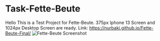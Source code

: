 # Task-Fette-Beute
Hello
This is a Test Project for Fette-Beute.
375px Iphone 13 Screen and 1024px Desktop Screen are ready. 
Link: https://nurbaki.github.io/Fette-Beute-Final/
![Fette-Beute Screenshot](https://user-images.githubusercontent.com/51860165/221515014-2dda9fb8-1fd5-48cc-bb16-202d0d629497.png)

